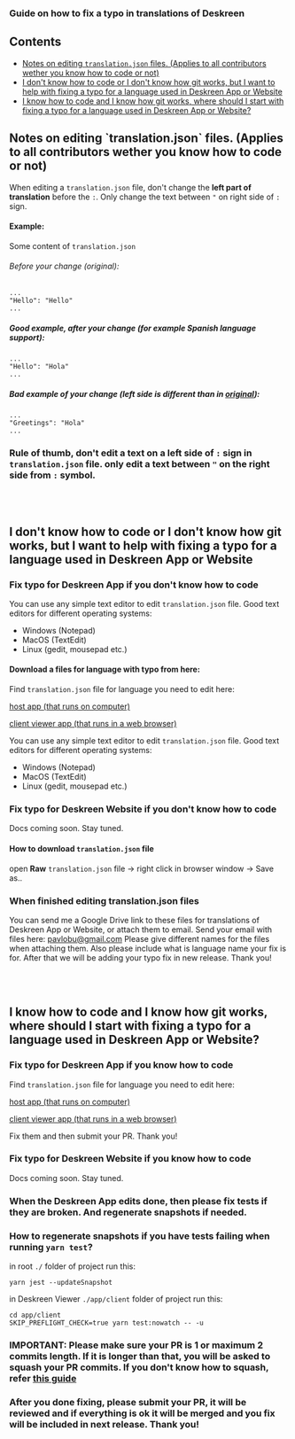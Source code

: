 ### Guide on how to fix a typo in translations of Deskreen

## Contents

- [Notes on editing `translation.json` files. (Applies to all contributors wether you know how to code or not)](#notes-on-edit)
- [I don't know how to code or I don't know how git works, but I want to help with fixing a typo for a language used in Deskreen App or Website](#dont-know-code)
- [I know how to code and I know how git works, where should I start with fixing a typo for a language used in Deskreen App or Website?](#i-know-code)

<a id="notes-on-edit">
<h2>Notes on editing `translation.json` files. (Applies to all contributors wether you know how to code or not)</h2>
</a>

When editing a `translation.json` file, don't change the **left part of translation** before the `:`.
Only change the text between `"` on right side of `:` sign.

#### Example:

Some content of `translation.json`

<a id="edit-orig">
<h6>Before your change (original):</h6>
</a>

```
...
"Hello": "Hello"
...
```

##### Good example, after your change (for example Spanish language support):

```
...
"Hello": "Hola"
...
```

##### **Bad example** of your change (left side is different than in [original](#edit-orig)):

```
...
"Greetings": "Hola"
...
```

### Rule of thumb, don't edit a text on a left side of `:` sign in `translation.json` file. only edit a text between `"` on the right side from `:` symbol.

<br/>
<br/>

<a id="dont-know-code">
<h2>I don't know how to code or I don't know how git works, but I want to help with fixing a typo for a language used in Deskreen App or Website</h2>
</a>

### Fix typo for Deskreen App if you don't know how to code

You can use any simple text editor to edit `translation.json` file.
Good text editors for different operating systems:

- Windows (Notepad)
- MacOS (TextEdit)
- Linux (gedit, mousepad etc.)

#### Download a files for language with typo from here:

Find `translation.json` file for language you need to edit here:

[host app (that runs on computer)](https://github.com/pavlobu/deskreen/tree/master/app/locales)

[client viewer app (that runs in a web browser)](https://github.com/pavlobu/deskreen/tree/master/app/client/public/locales)

You can use any simple text editor to edit `translation.json` file.
Good text editors for different operating systems:

- Windows (Notepad)
- MacOS (TextEdit)
- Linux (gedit, mousepad etc.)

### Fix typo for Deskreen Website if you don't know how to code

Docs coming soon. Stay tuned.

#### How to download `translation.json` file

open **Raw** `translation.json` file -> right click in browser window -> Save as..

### When finished editing translation.json files

You can send me a Google Drive link to these files for translations of Deskreen App or Website, or attach them to email.
Send your email with files here: pavlobu@gmail.com
Please give different names for the files when attaching them.
Also please include what is language name your fix is for.
After that we will be adding your typo fix in new release. Thank you!

<br/>
<br/>

<a id="i-know-code">
<h2>I know how to code and I know how git works, where should I start with fixing a typo for a language used in Deskreen App or Website?</h2>
</a>

### Fix typo for Deskreen App if you know how to code

Find `translation.json` file for language you need to edit here:

[host app (that runs on computer)](https://github.com/pavlobu/deskreen/tree/master/app/locales)

[client viewer app (that runs in a web browser)](https://github.com/pavlobu/deskreen/tree/master/app/client/public/locales)

Fix them and then submit your PR. Thank you!

### Fix typo for Deskreen Website if you know how to code

Docs coming soon. Stay tuned.

### When the Deskreen App edits done, then please fix tests if they are broken. And regenerate snapshots if needed.

### How to regenerate snapshots if you have tests failing when running `yarn test`?

in root `./` folder of project run this:

```
yarn jest --updateSnapshot
```

in Deskreen Viewer `./app/client` folder of project run this:

```
cd app/client
SKIP_PREFLIGHT_CHECK=true yarn test:nowatch -- -u
```

### IMPORTANT: Please make sure your PR is 1 or maximum 2 commits length. If it is longer than that, you will be asked to squash your PR commits. If you don't know how to squash, refer [this guide](#dont-know-code)

### After you done fixing, please submit your PR, it will be reviewed and if everything is ok it will be merged and you fix will be included in next release. Thank you!
